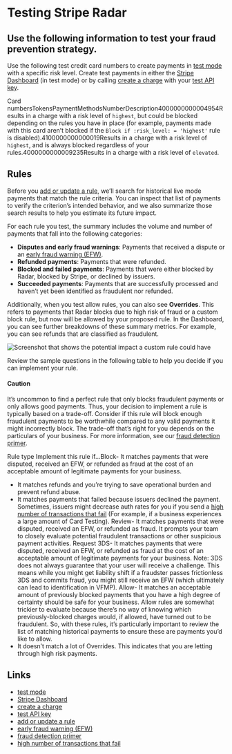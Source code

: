 # Testing Stripe Radar

## Use the following information to test your fraud prevention strategy.

Use the following test credit card numbers to create payments in [test
mode](https://docs.stripe.com/keys#test-live-modes) with a specific risk level.
Create test payments in either the [Stripe
Dashboard](https://dashboard.stripe.com/test/payments) (in test mode) or by
calling [create a charge](https://docs.stripe.com/api#create_charge) with your
[test API key](https://docs.stripe.com/keys).

Card numbersTokensPaymentMethodsNumberDescription4000000000004954Results in a
charge with a risk level of `highest`, but could be blocked depending on the
rules you have in place (for example, payments made with this card aren’t
blocked if the `Block if :risk_level: = 'highest'` rule is
disabled).4100000000000019Results in a charge with a risk level of `highest`,
and is always blocked regardless of your rules.4000000000009235Results in a
charge with a risk level of `elevated`.
## Rules

Before you [add or update a rule](https://docs.stripe.com/radar/rules), we’ll
search for historical live mode payments that match the rule criteria. You can
inspect that list of payments to verify the criterion’s intended behavior, and
we also summarize those search results to help you estimate its future impact.

For each rule you test, the summary includes the volume and number of payments
that fall into the following categories:

- **Disputes and early fraud warnings**: Payments that received a dispute or an
[early fraud warning
(EFW)](https://docs.stripe.com/disputes/how-disputes-work#early-fraud-warnings).
- **Refunded payments**: Payments that were refunded.
- **Blocked and failed payments**: Payments that were either blocked by Radar,
blocked by Stripe, or declined by issuers.
- **Succeeded payments**: Payments that are successfully processed and haven’t
yet been identified as fraudulent nor refunded.

Additionally, when you test allow rules, you can also see **Overrides**. This
refers to payments that Radar blocks due to high risk of fraud or a custom block
rule, but now will be allowed by your proposed rule. In the Dashboard, you can
see further breakdowns of these summary metrics. For example, you can see
refunds that are classified as fraudulent.

![Screenshot that shows the potential impact a custom rule could
have](https://b.stripecdn.com/docs-statics-srv/assets/backtesting-review-new-rule.6f8037bd10a5877e60a6237ebdbd414d.png)

Review the sample questions in the following table to help you decide if you can
implement your rule.

#### Caution

It’s uncommon to find a perfect rule that only blocks fraudulent payments or
only allows good payments. Thus, your decision to implement a rule is typically
based on a trade-off. Consider if this rule will block enough fraudulent
payments to be worthwhile compared to any valid payments it might incorrectly
block. The trade-off that’s right for you depends on the particulars of your
business. For more information, see our [fraud detection
primer](https://stripe.com/radar/guide#fraud-prevention-performance).

Rule type Implement this rule if…Block- It matches payments that were disputed,
received an EFW, or refunded as fraud at the cost of an acceptable amount of
legitimate payments for your business.
- It matches refunds and you’re trying to save operational burden and prevent
refund abuse.
- It matches payments that failed because issuers declined the payment.
Sometimes, issuers might decrease auth rates for you if you send a [high number
of transactions that
fail](https://docs.stripe.com/disputes/prevention/card-testing#consequences)
(For example, if a business experiences a large amount of Card Testing).
Review- It matches payments that were disputed, received an EFW, or refunded as
fraud. It prompts your team to closely evaluate potential fraudulent
transactions or other suspicious payment activities.
Request 3DS- It matches payments that were disputed, received an EFW, or
refunded as fraud at the cost of an acceptable amount of legitimate payments for
your business. Note: 3DS does not always guarantee that your user will receive a
challenge. This means while you might get liability shift if a fraudster passes
frictionless 3DS and commits fraud, you might still receive an EFW (which
ultimately can lead to identification in VFMP).
Allow- It matches an acceptable amount of previously blocked payments that you
have a high degree of certainty should be safe for your business. Allow rules
are somewhat trickier to evaluate because there’s no way of knowing which
previously-blocked charges would, if allowed, have turned out to be fraudulent.
So, with these rules, it’s particularly important to review the list of matching
historical payments to ensure these are payments you’d like to allow.
- It doesn’t match a lot of Overrides. This indicates that you are letting
through high risk payments.

## Links

- [test mode](https://docs.stripe.com/keys#test-live-modes)
- [Stripe Dashboard](https://dashboard.stripe.com/test/payments)
- [create a charge](https://docs.stripe.com/api#create_charge)
- [test API key](https://docs.stripe.com/keys)
- [add or update a rule](https://docs.stripe.com/radar/rules)
- [early fraud warning
(EFW)](https://docs.stripe.com/disputes/how-disputes-work#early-fraud-warnings)
- [fraud detection
primer](https://stripe.com/radar/guide#fraud-prevention-performance)
- [high number of transactions that
fail](https://docs.stripe.com/disputes/prevention/card-testing#consequences)